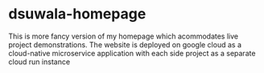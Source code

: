 # dsuwala-homepage
This is more fancy version of my homepage which acommodates live project demonstrations. The website is deployed on
google cloud as a cloud-native microservice application with each side project as a separate cloud run instance
